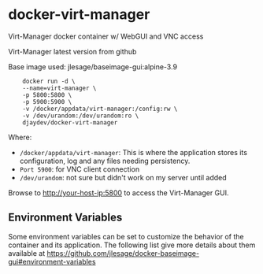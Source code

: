 # docker-virt-manager

Virt-Manager docker container w/ WebGUI and VNC access

Virt-Manager latest version from github

Base image used: jlesage/baseimage-gui:alpine-3.9

```shell
    docker run -d \
    --name=virt-manager \
    -p 5800:5800 \
    -p 5900:5900 \
    -v /docker/appdata/virt-manager:/config:rw \
    -v /dev/urandom:/dev/urandom:ro \
    djaydev/docker-virt-manager
```

Where:

- `/docker/appdata/virt-manager`: This is where the application stores its configuration, log and any files needing persistency.
- `Port 5900`: for VNC client connection
- `/dev/urandom`: not sure but didn't work on my server until added

Browse to <http://your-host-ip:5800> to access the Virt-Manager GUI.

## Environment Variables

Some environment variables can be set to customize the behavior of the container and its application. The following list give more details about them available at <https://github.com/jlesage/docker-baseimage-gui#environment-variables>
